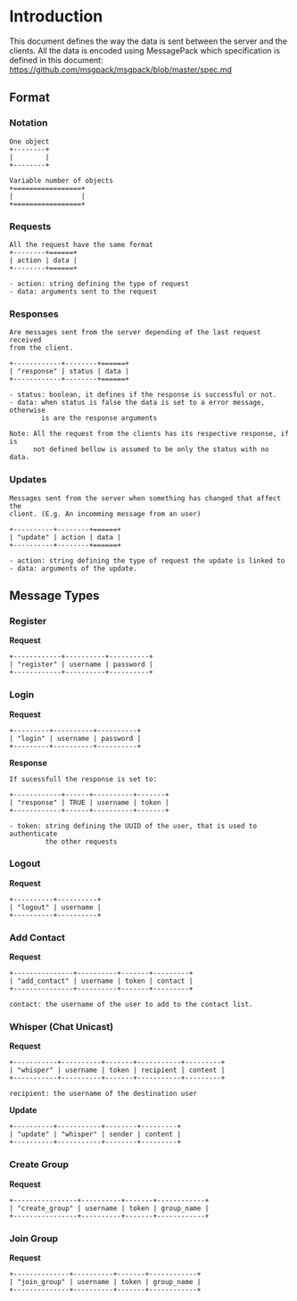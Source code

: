 # Introduction
This document defines the way the data is sent between the server and the
clients.
All the data is encoded using MessagePack which specification is defined in
this document: https://github.com/msgpack/msgpack/blob/master/spec.md

## Format

### Notation

    One object
    +--------+
    |        |
    +--------+
    
    Variable number of objects
    +=================+
    |                 |
    +=================+


### Requests

    All the request have the same format
    +--------+======+
    | action | data |
    +--------+======+
    
    - action: string defining the type of request
    - data: arguments sent to the request

### Responses

    Are messages sent from the server depending of the last request received
    from the client.
    
    +------------+--------+======+
    | "response" | status | data |
    +------------+--------+======+
    
    - status: boolean, it defines if the response is successful or not.
    - data: when status is false the data is set to a error message, otherwise
            is are the response arguments
    
    Note: All the request from the clients has its respective response, if is
          not defined bellow is assumed to be only the status with no data.

### Updates

    Messages sent from the server when something has changed that affect the
    client. (E.g. An incomming message from an user)

    +----------+--------+======+
    | "update" | action | data |
    +----------+--------+======+
    
    - action: string defining the type of request the update is linked to
    - data: arguments of the update.


## Message Types

### Register

**Request**

    +------------+----------+----------+
    | "register" | username | password |
    +------------+----------+----------+

### Login

**Request**

    +---------+----------+----------+
    | "login" | username | password |
    +---------+----------+----------+

**Response**

    If sucessfull the response is set to:
    
    +------------+------+----------+-------+
    | "response" | TRUE | username | token |
    +------------+------+----------+-------+
    
    - token: string defining the UUID of the user, that is used to authenticate
             the other requests

### Logout

**Request**

    +----------+----------+
    | "logout" | username |
    +----------+----------+

### Add Contact

**Request**

    +---------------+----------+-------+---------+
    | "add_contact" | username | token | contact |
    +---------------+----------+-------+---------+
    
    contact: the username of the user to add to the contact list.

### Whisper (Chat Unicast)

**Request**

    +-----------+----------+-------+-----------+---------+
    | "whisper" | username | token | recipient | content |
    +-----------+----------+-------+-----------+---------+

    recipient: the username of the destination user

**Update**

    +----------+-----------+--------+---------+
    | "update" | "whisper" | sender | content |
    +----------+-----------+--------+---------+

### Create Group

**Request**

    +----------------+----------+-------+------------+
    | "create_group" | username | token | group_name |
    +----------------+----------+-------+------------+

### Join Group

**Request**

    +--------------+----------+-------+------------+
    | "join_group" | username | token | group_name |
    +--------------+----------+-------+------------+
